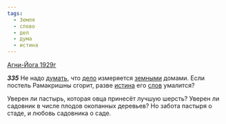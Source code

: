 ```yaml
---
tags:
  - Земля
  - слово
  - дел
  - дума
  - истина
---
```


[Агни-Йога 1929г](https://127.0.0.1:4002/agni/1929)

___335___
Не надо [думать](../../../tags/#дума), что [дело](../../../tags/#дел) измеряется [земными](../../../tags/#Земля) домами. Если постель Рамакришны сгорит, разве [истина](../../../tags/#истина) его [слов](../../../tags/#слово) умалится?   

Уверен ли пастырь, которая овца принесёт лучшую шерсть? Уверен ли садовник в числе плодов окопанных деревьев? Но забота пастыря о стаде, и любовь садовника о саде.